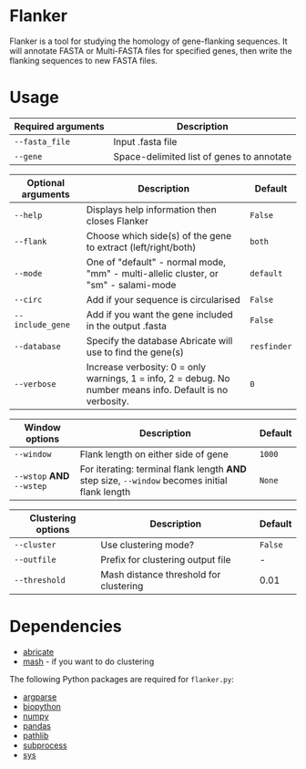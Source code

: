 # Flanker

Flanker is a tool for studying the homology of gene-flanking sequences. It will annotate FASTA or Multi-FASTA files for specified genes, then write the flanking sequences to new FASTA files.

# Usage

| Required arguments  | Description |
| --- | --- |
| ```--fasta_file``` | Input .fasta file |
| ```--gene```| Space-delimited list of genes to annotate |

| Optional arguments | Description | Default|
| --- | --- | --- |
| ```--help``` | Displays help information then closes Flanker | ```False``` |
| ```--flank``` | Choose which side(s) of the gene to extract (left/right/both)| ```both``` |
| ```--mode``` | One of "default" - normal mode, "mm" - multi-allelic cluster, or "sm" - salami-mode| ```default``` |
| ```--circ``` | Add if your sequence is circularised | ```False``` |
| ```--include_gene``` | Add if you want the gene included in the output .fasta | ```False``` |
| ```--database``` | Specify the database Abricate will use to find the gene(s) | ```resfinder``` |
| ```--verbose``` | Increase verbosity: 0 = only warnings, 1 = info, 2 = debug. No number means info. Default is no verbosity. | ```0``` |

| Window options | Description | Default |
| --- | --- | --- |
| ```--window``` | Flank length on either side of gene | ```1000``` |
| ```--wstop``` **AND** ```--wstep``` | For iterating: terminal flank length **AND** step size, ```--window``` becomes initial flank length | ```None``` |

| Clustering options | Description | Default |
| --- | --- | --- |
| ```--cluster``` | Use clustering mode? | ```False``` |
| ```--outfile``` | Prefix for clustering output file | - |
| ```--threshold``` | Mash distance threshold for clustering | 0.01 |

# Dependencies

- [abricate](https://github.com/tseemann/abricate)
- [mash](https://github.com/marbl/Mash) - if you want to do clustering

The following Python packages are required for ```flanker.py```:

- [argparse](https://docs.python.org/3/library/argparse.html)
- [biopython](https://biopython.org)
- [numpy](https://numpy.org)
- [pandas](https://pandas.pydata.org)
- [pathlib](https://docs.python.org/3/library/pathlib.html)
- [subprocess](https://docs.python.org/3/library/subprocess.html)
- [sys](https://docs.python.org/3/library/sys.html)
